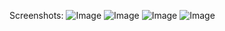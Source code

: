 Screenshots:
![Image](https://github.com/user-attachments/assets/e5cc8edf-7e17-40ec-8862-465a972d793c)
![Image](https://github.com/user-attachments/assets/31d7b813-4872-4a26-9dba-04fdee53c293)
![Image](https://github.com/user-attachments/assets/0165b58b-e863-4708-9b14-3b31db411be1)
![Image](https://github.com/user-attachments/assets/174dc61e-5fb5-41f5-aa88-6d952d16f66c)
